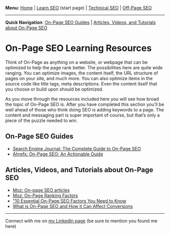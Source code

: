 <b>Menu:</b> <a href="/">Home</a> | <a href="learn-seo">Learn SEO</a> (start page) | <a href="technical-seo">Technical SEO</a> | <a href="off-page-seo">Off-Page SEO</a>
<hr>
<strong>Quick Navigation</strong>: <a href="#on-page-seo-guides">On-Page SEO Guides</a> | <a href="#on-page-seo-tutorials">Articles, Videos, and Tutorials about On-Page SEO</a>

# On-Page SEO Learning Resources

Think of On-Page as anything on a website, or webpage that can be optimized to help the page rank better. The possibilities here are quite wide ranging. You can optimize images, the content itself, the URL structure of pages on your site, and much more. You can also optimize items in the source code like title tags, meta descriptions.    Even the content itself that you choose or build upon should be optimized.

As you move through the resources included here you will see how broad the topic of On-Page SEO is. After you have completed this section you’ll be well ahead of those who think doing SEO is adding keywords to a page. The content and messaging part is super important of course, but that’s only a piece of the puzzle needed to win.

<h2 id="on-page-seo-guides">On-Page SEO Guides</h2>

* <a href="https://www.searchenginejournal.com/on-page-seo/">Search Engine Journal: The Complete Guide to On-Page SEO</a>
* <a href="https://ahrefs.com/blog/on-page-seo/">Ahrefs: On-Page SEO: An Actionable Guide</a>

<h2 id="on-page-seo-tutorials">Articles, Videos, and Tutorials about On-Page SEO</h2>

* <a href="https://moz.com/blog/category/on-page-seo">Moz: On-page SEO articles</a>
* <a href="https://moz.com/learn/seo/on-page-factors">Moz: On-Page Ranking Factors</a>
* <a href="">"10 Essential On-Page SEO Factors You Need to Know
* <a href="https://www.crazyegg.com/blog/seo/on-page/">What is On-Page SEO and How it Can Affect Conversions</a>

<hr>
Connect with me on <a href="https://www.linkedin.com/in/joshhinds">my LinkedIn page</a> (be sure to mention you found me here)
